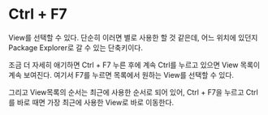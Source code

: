 # Ctrl + F7

View를 선택할 수 있다. 단순히 이러면 별로 사용한 할 것 같은데, 어느 위치에 있던지 Package Explorer로 갈 수 있는 단축키이다.

조금 더  자세히 애기하면 Ctrl + F7 누른 후에 계속 Ctrl를 누르고 있으면 View 목록이 계속 보여진다. 여기서 F7를 누르면 목록에서 원하는 View를 선택할 수 있다.

그리고 View목록의 순서는 최근에 사용한 순서로 되어 있어, Ctrl + F7을 누르고 Ctrl를 바로 때면 가장 최근에 사용한 View로 바로 이동한다.

